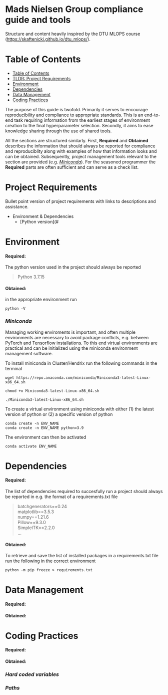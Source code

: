 # Mads Nielsen Group compliance guide and tools
Structure and content heavily inspired by the DTU MLOPS course (https://skaftenicki.github.io/dtu_mlops/).

# Table of Contents
- [Table of Contents](#table-of-contents)
- [TLDR: Project Requirements](#tldr:-project-requirements)
- [Environment](#environment)
- [Dependencies](#dependencies)
- [Data Management](#data-management)
- [Coding Practices](#coding-practices)


The purpose of this guide is twofold. Primarily it serves to encourage reproducibility and compliance to appropriate standards. This is an end-to-end task requiring information from the earliest stages of environment creation to the final hyperparameter selection. Secondly, it aims to ease knowledge sharing through the use of shared tools.

All the sections are structured similarly. First, **Required** and **Obtained** describes the information that should always be reported for compliance and reproduciblity along with examples of how that information looks and can be obtained. Subsequently, project management tools relevant to the section are provided (e.g. [_Miniconda_](#miniconda)). For the seasoned programmer the **Required** parts are often sufficient and can serve as a check list.

# Project Requirements
Bullet point version of project requirements with links to descriptions and assistance.

- Environment & Dependencies
  - [Python version](#

# Environment 

#### Required: 
The python version used in the project should always be reported

> Python 3.7.15

#### Obtained:  
in the appropriate environment run
```
python -V
```

### _Miniconda_
Managing working enviroments is important, and often multiple environments are necessary to avoid package conflicts, e.g. between PyTorch and Tensorflow installations. To this end virtual environments are practical and can be initialized using the miniconda environment management software.

To install miniconda in Cluster/Hendrix run the following commands in the terminal
```
wget https://repo.anaconda.com/miniconda/Miniconda3-latest-Linux-x86_64.sh

chmod +x Miniconda3-latest-Linux-x86_64.sh

./Miniconda3-latest-Linux-x86_64.sh
```

To create a virtual environment using miniconda with either 
(1) the latest version of python or
(2) a specific version of python
```
conda create -n ENV_NAME
conda create -n ENV_NAME python=3.9
```
The environment can then be activated
```
conda activate ENV_NAME
```


# Dependencies
#### Required:   

The list of dependencies required to succesfully run a project should always be reported in e.g. the format of a requirements.txt file

> batchgenerators==0.24   
> matplotlib==3.5.3   
> numpy==1.21.6  
> Pillow==9.3.0  
> SimpleITK==2.2.0   
> ...

#### Obtained:   
To retrieve and save the list of installed packages in a requirements.txt file run the following in the correct environment
```
python -m pip freeze > requirements.txt
```
# Data Management
#### Required:   
#### Obtained:   

# Coding Practices
#### Required:   
#### Obtained: 

### _Hard coded variables_

### _Paths_









